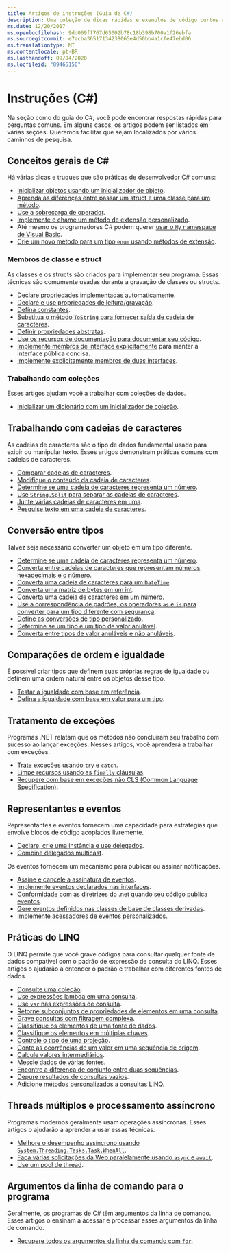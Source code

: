 ```yaml
---
title: Artigos de instruções (Guia de C#)
description: Uma coleção de dicas rápidas e exemplos de código curtos e focados
ms.date: 12/20/2017
ms.openlocfilehash: 9dd069ff767d65002b78c18b398b700a1f26ebfa
ms.sourcegitcommit: e7acba36517134238065e4d50bb4a1cfe47ebd06
ms.translationtype: MT
ms.contentlocale: pt-BR
ms.lasthandoff: 09/04/2020
ms.locfileid: "89465150"
---
```

# <a name="how-to-c"></a>Instruções (C#)

Na seção como do guia do C#, você pode encontrar respostas rápidas para perguntas comuns. Em alguns casos, os artigos podem ser listados em várias seções. Queremos facilitar que sejam localizados por vários caminhos de pesquisa.

## <a name="general-c-concepts"></a>Conceitos gerais de C#

Há várias dicas e truques que são práticas de desenvolvedor C# comuns:

- [Inicializar objetos usando um inicializador de objeto](../programming-guide/classes-and-structs/how-to-initialize-objects-by-using-an-object-initializer.md).
- [Aprenda as diferenças entre passar um struct e uma classe para um método](../programming-guide/classes-and-structs/how-to-know-the-difference-passing-a-struct-and-passing-a-class-to-a-method.md).
- [Use a sobrecarga de operador](../language-reference/operators/operator-overloading.md).
- [Implemente e chame um método de extensão personalizado](../programming-guide/classes-and-structs/how-to-implement-and-call-a-custom-extension-method.md).
- Até mesmo os programadores C# podem querer [usar o `My` namespace de Visual Basic](../programming-guide/namespaces/how-to-use-the-my-namespace.md).
- [Crie um novo método para um tipo `enum` usando métodos de extensão](../programming-guide/classes-and-structs/how-to-create-a-new-method-for-an-enumeration.md).

### <a name="class-and-struct-members"></a>Membros de classe e struct

As classes e os structs são criados para implementar seu programa. Essas técnicas são comumente usadas durante a gravação de classes ou structs.

- [Declare propriedades implementadas automaticamente](../programming-guide/classes-and-structs/how-to-implement-a-lightweight-class-with-auto-implemented-properties.md).
- [Declare e use propriedades de leitura/gravação](../programming-guide/classes-and-structs/how-to-declare-and-use-read-write-properties.md).
- [Defina constantes](../programming-guide/classes-and-structs/how-to-define-constants.md).
- [Substitua o método `ToString` para fornecer saída de cadeia de caracteres](../programming-guide/classes-and-structs/how-to-override-the-tostring-method.md).
- [Definir propriedades abstratas](../programming-guide/classes-and-structs/how-to-define-abstract-properties.md).
- [Use os recursos de documentação para documentar seu código](../programming-guide/xmldoc/how-to-use-the-xml-documentation-features.md).
- [Implemente membros de interface explicitamente](../programming-guide/interfaces/how-to-explicitly-implement-interface-members.md) para manter a interface pública concisa.
- [Implemente explicitamente membros de duas interfaces](../programming-guide/interfaces/how-to-explicitly-implement-members-of-two-interfaces.md).

### <a name="working-with-collections"></a>Trabalhando com coleções

Esses artigos ajudam você a trabalhar com coleções de dados.

- [Inicializar um dicionário com um inicializador de coleção](../programming-guide/classes-and-structs/how-to-initialize-a-dictionary-with-a-collection-initializer.md).

## <a name="working-with-strings"></a>Trabalhando com cadeias de caracteres

As cadeias de caracteres são o tipo de dados fundamental usado para exibir ou manipular texto. Esses artigos demonstram práticas comuns com cadeias de caracteres.

- [Comparar cadeias de caracteres](compare-strings.md).
- [Modifique o conteúdo da cadeia de caracteres](modify-string-contents.md).
- [Determine se uma cadeia de caracteres representa um número](../programming-guide/strings/how-to-determine-whether-a-string-represents-a-numeric-value.md).
- [Use `String.Split` para separar as cadeias de caracteres](parse-strings-using-split.md).
- [Junte várias cadeias de caracteres em uma](concatenate-multiple-strings.md).
- [Pesquise texto em uma cadeia de caracteres](search-strings.md).

## <a name="convert-between-types"></a>Conversão entre tipos

Talvez seja necessário converter um objeto em um tipo diferente.

- [Determine se uma cadeia de caracteres representa um número](../programming-guide/strings/how-to-determine-whether-a-string-represents-a-numeric-value.md).
- [Converta entre cadeias de caracteres que representam números hexadecimais e o número](../programming-guide/types/how-to-convert-between-hexadecimal-strings-and-numeric-types.md).
- [Converta uma cadeia de caracteres para um `DateTime`](../../standard/base-types/parsing-datetime.md).
- [Converta uma matriz de bytes em um int](../programming-guide/types/how-to-convert-a-byte-array-to-an-int.md).
- [Converta uma cadeia de caracteres em um número](../programming-guide/types/how-to-convert-a-string-to-a-number.md).
- [Use a correspondência de padrões, os operadores `as` e `is` para converter para um tipo diferente com segurança](safely-cast-using-pattern-matching-is-and-as-operators.md).
- [Define as conversões de tipo personalizado](../language-reference/operators/user-defined-conversion-operators.md).
- [Determine se um tipo é um tipo de valor anulável](../language-reference/builtin-types/nullable-value-types.md#how-to-identify-a-nullable-value-type).
- [Converta entre tipos de valor anuláveis e não anuláveis](../language-reference/builtin-types/nullable-value-types.md#conversion-from-a-nullable-value-type-to-an-underlying-type).

## <a name="equality-and-ordering-comparisons"></a>Comparações de ordem e igualdade

É possível criar tipos que definem suas próprias regras de igualdade ou definem uma ordem natural entre os objetos desse tipo.

- [Testar a igualdade com base em referência](../programming-guide/statements-expressions-operators/how-to-test-for-reference-equality-identity.md).
- [Defina a igualdade com base em valor para um tipo](../programming-guide/statements-expressions-operators/how-to-define-value-equality-for-a-type.md).

## <a name="exception-handling"></a>Tratamento de exceções

Programas .NET relatam que os métodos não concluíram seu trabalho com sucesso ao lançar exceções. Nesses artigos, você aprenderá a trabalhar com exceções.

- [Trate exceções usando `try` e `catch`](../programming-guide/exceptions/how-to-handle-an-exception-using-try-catch.md).
- [Limpe recursos usando as `finally` cláusulas](../programming-guide/exceptions/how-to-execute-cleanup-code-using-finally.md).
- [Recupere com base em exceções não CLS (Common Language Specification)](../programming-guide/exceptions/how-to-catch-a-non-cls-exception.md).

## <a name="delegates-and-events"></a>Representantes e eventos

Representantes e eventos fornecem uma capacidade para estratégias que envolve blocos de código acoplados livremente.

- [Declare, crie uma instância e use delegados](../programming-guide/delegates/how-to-declare-instantiate-and-use-a-delegate.md).
- [Combine delegados multicast](../programming-guide/delegates/how-to-combine-delegates-multicast-delegates.md).

Os eventos fornecem um mecanismo para publicar ou assinar notificações.

- [Assine e cancele a assinatura de eventos](../programming-guide/events/how-to-subscribe-to-and-unsubscribe-from-events.md).
- [Implemente eventos declarados nas interfaces](../programming-guide/events/how-to-implement-interface-events.md).
- [Conformidade com as diretrizes do .net quando seu código publica eventos](../programming-guide/events/how-to-publish-events-that-conform-to-net-framework-guidelines.md).
- [Gere eventos definidos nas classes de base de classes derivadas](../programming-guide/events/how-to-raise-base-class-events-in-derived-classes.md).
- [Implemente acessadores de eventos personalizados](../programming-guide/events/how-to-implement-custom-event-accessors.md).

## <a name="linq-practices"></a>Práticas do LINQ

O LINQ permite que você grave códigos para consultar qualquer fonte de dados compatível com o padrão de expressão de consulta do LINQ. Esses artigos o ajudarão a entender o padrão e trabalhar com diferentes fontes de dados.

- [Consulte uma coleção](../programming-guide/concepts/linq/how-to-query-an-arraylist-with-linq.md).
- [Use expressões lambda em uma consulta](../programming-guide/statements-expressions-operators/how-to-use-lambda-expressions-in-a-query.md).
- [Use `var` nas expressões de consulta](../programming-guide/classes-and-structs/how-to-use-implicitly-typed-local-variables-and-arrays-in-a-query-expression.md).
- [Retorne subconjuntos de propriedades de elementos em uma consulta](../programming-guide/classes-and-structs/how-to-return-subsets-of-element-properties-in-a-query.md).
- [Grave consultas com filtragem complexa](../programming-guide/concepts/linq/how-to-write-queries-with-complex-filtering.md).
- [Classifique os elementos de uma fonte de dados](../programming-guide/concepts/linq/how-to-sort-elements.md).
- [Classifique os elementos em múltiplas chaves](../programming-guide/concepts/linq/how-to-sort-elements-on-multiple-keys.md).
- [Controle o tipo de uma projeção](../programming-guide/concepts/linq/how-to-control-the-type-of-a-projection.md).
- [Conte as ocorrências de um valor em uma sequência de origem](../programming-guide/concepts/linq/how-to-count-occurrences-of-a-word-in-a-string-linq.md).
- [Calcule valores intermediários](../programming-guide/concepts/linq/how-to-calculate-intermediate-values.md).
- [Mescle dados de várias fontes](../programming-guide/concepts/linq/how-to-populate-object-collections-from-multiple-sources-linq.md).
- [Encontre a diferença de conjunto entre duas sequências](../programming-guide/concepts/linq/how-to-find-the-set-difference-between-two-lists-linq.md).
- [Depure resultados de consultas vazios](../programming-guide/concepts/linq/how-to-debug-empty-query-results-sets.md).
- [Adicione métodos personalizados a consultas LINQ](../programming-guide/concepts/linq/how-to-add-custom-methods-for-linq-queries.md).

## <a name="multiple-threads-and-async-processing"></a>Threads múltiplos e processamento assíncrono

Programas modernos geralmente usam operações assíncronas. Esses artigos o ajudarão a aprender a usar essas técnicas.

- [Melhore o desempenho assíncrono usando `System.Threading.Tasks.Task.WhenAll`](../programming-guide/concepts/async/how-to-extend-the-async-walkthrough-by-using-task-whenall.md).
- [Faça várias solicitações da Web paralelamente usando `async` e `await`](../programming-guide/concepts/async/how-to-make-multiple-web-requests-in-parallel-by-using-async-and-await.md).
- [Use um pool de thread](../../standard/threading/the-managed-thread-pool.md#using-the-thread-pool).

## <a name="command-line-args-to-your-program"></a>Argumentos da linha de comando para o programa

Geralmente, os programas de C# têm argumentos da linha de comando. Esses artigos o ensinam a acessar e processar esses argumentos da linha de comando.

- [Recupere todos os argumentos da linha de comando com `for`](../programming-guide/main-and-command-args/how-to-display-command-line-arguments.md).
